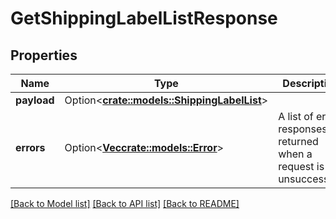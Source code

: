 # GetShippingLabelListResponse

## Properties

Name | Type | Description | Notes
------------ | ------------- | ------------- | -------------
**payload** | Option<[**crate::models::ShippingLabelList**](ShippingLabelList.md)> |  | [optional]
**errors** | Option<[**Vec<crate::models::Error>**](Error.md)> | A list of error responses returned when a request is unsuccessful. | [optional]

[[Back to Model list]](../README.md#documentation-for-models) [[Back to API list]](../README.md#documentation-for-api-endpoints) [[Back to README]](../README.md)


